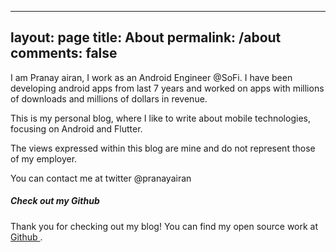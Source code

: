 
---
layout: page
title: About
permalink: /about
comments: false
---

<div class="row justify-content-between">
<div class="col-md-8 pr-5">

<p> I am Pranay airan, I work as an Android Engineer @SoFi. I have been developing android apps from last 7 years and worked on apps with millions of downloads and millions of dollars in revenue. </p> 

<p> This is my personal blog, where I like to write about mobile technologies, focusing on Android and Flutter. </p>

<p> The views expressed within this blog are mine and do not represent those of my employer.</p>

<p> You can contact me at twitter @pranayairan </p>

</div>

<div class="col-md-4">

<div class="sticky-top sticky-top-80">
<h5>Check out my Github</h5>

<p>Thank you for checking out my blog! You can find my open source work at <a target="_blank" href="https://github.com/pranayairan/">Github <i class="fab fa-github"></i></a>.</p>
</div>
</div>
</div>
